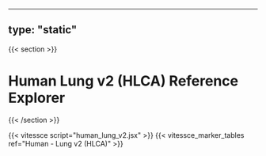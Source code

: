 ---
type: "static"
----
{{< section >}}

# Human Lung v2 (HLCA) Reference Explorer

{{< /section >}}

{{< vitessce script="human_lung_v2.jsx" >}}
{{< vitessce_marker_tables ref="Human - Lung v2 (HLCA)" >}}

